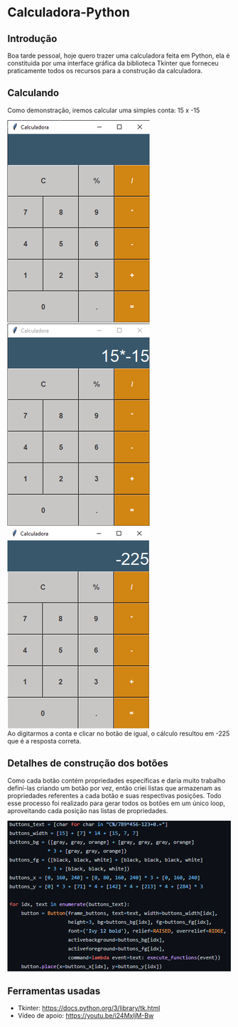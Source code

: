 # Calculadora-Python

## Introdução
Boa tarde pessoal, hoje quero trazer uma calculadora feita em Python, ela é constituida por uma
interface gráfica da biblioteca Tkinter que forneceu praticamente todos os recursos para a construção 
da calculadora.

<div>
  
</div>

## Calculando
Como demonstração, iremos calcular uma simples conta: 15 x -15
<div>
  <img src="https://github.com/EddieMC-Dev/Calculadora-Python/blob/main/calculadora_git.PNG?raw=true" >
</div>
<div>
  <img src="https://github.com/EddieMC-Dev/Calculadora-Python/blob/main/calculando_git.PNG">
</div>
<div>
  <img src="https://github.com/EddieMC-Dev/Calculadora-Python/blob/main/resultado_git.PNG">
</div>
Ao digitarmos a conta e clicar no botão de igual, o cálculo resultou em -225 que é a resposta correta.

## Detalhes de construção dos botões
Como cada botão contém propriedades específicas e daria muito trabalho definí-las criando um botão por vez, então
criei listas que armazenam as propriedades referentes a cada botão e suas respectivas posições. Todo esse processo
foi realizado para gerar todos os botões em um único loop, aproveitando cada posição nas listas de propriedades.
<div>
   <img src="https://github.com/EddieMC-Dev/Calculadora-Python/blob/main/botoes.PNG"> 
</div>

## Ferramentas usadas
- Tkinter: https://docs.python.org/3/library/tk.html
- Vídeo de apoio: https://youtu.be/i24MxljM-Bw
